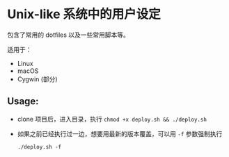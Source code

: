 # Unix-like 系统中的用户设定

包含了常用的 dotfiles 以及一些常用脚本等。

适用于：

 * Linux
 * macOS
 * Cygwin (部分)

## Usage:

 * clone 项目后，进入目录，执行 `chmod +x deploy.sh && ./deploy.sh`
 * 如果之前已经执行过一边，想要用最新的版本覆盖，可以用 `-f` 参数强制执行

   ```
   ./deploy.sh -f
   ```
